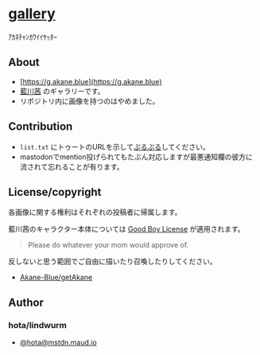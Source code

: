 # [gallery](https://github.com/Akane-Blue/gallery)

ｱｶﾈﾁｬﾝｶﾜｲｲﾔｯﾀｰ

## About

- [https://g.akane.blue](https://g.akane.blue)
- [藍川茜](https://akane.blue/) のギャラリーです。
- リポジトリ内に画像を持つのはやめました。

## Contribution

- `list.txt` にトゥートのURLを示して[ぷるぷる](https://github.com/Akane-Blue/gallery/pulls)してください。
- mastodonでmention投げられてもたぶん対応しますが最悪通知欄の彼方に流されて忘れることが有ります。

## License/copyright

各画像に関する権利はそれぞれの投稿者に帰属します。

藍川茜のキャラクター本体については [Good Boy License](https://icons8.com/good-boy-license/) が適用されます。

> Please do whatever your mom would approve of.

反しないと思う範囲でご自由に描いたり召喚したりしてください。

- [Akane-Blue/getAkane](https://github.com/Akane-Blue/getAkane)

## Author

### hota/lindwurm

- [@hota@mstdn.maud.io](https://mstdn.maud.io/@hota)
